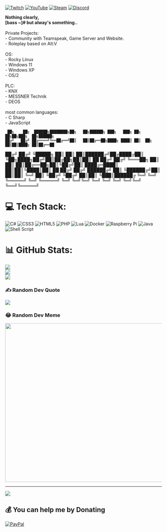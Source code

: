 [![Twitch](https://img.shields.io/badge/Twitch-%239146FF.svg?logo=Twitch&logoColor=white)](https://twitch.tv/commanderbass)
[![YouTube](https://img.shields.io/badge/YouTube-%23FF0000.svg?logo=YouTube&logoColor=white)](https://www.youtube.com/channel/UCcELTkG94P7XarTCzZ6gENQ)
[![Steam](https://img.shields.io/badge/Steam-000000.svg?style=flat&logo=Steam&logoColor=white)](https://twitch.tv/commanderbass)
[![Discord](https://img.shields.io/badge/commanderbass'9596-%237289DA.svg?logo=discord&logoColor=white)](https://twitch.tv/commanderbass)

**Nothing clearly,<br>[bass ~]# but alway's something..**<br><br>Private Projects:<br>- Community with Teamspeak, Game Server and Website.<br>- Roleplay based on Alt:V<br><br>OS:<br>- Rocky Linux<br>- Windows 11<br>- Windows XP<br>- OS/2<br><br>PLC:<br>- KNX<br>- MESSNER Technik<br>- DEOS<br><br>most common languages:<br>- C Sharp<br>- JavaScript<br>

     ██╗    ██╗  ██████╗████████╗██╗   ██╗██████╗ ███╗   ███╗ ██╗       ██╗██╗███╗  ██╗██████╗
    ██╔╝   ██╔╝ ██╔════╝╚══██╔══╝██║   ██║██╔══██╗████╗ ████║ ██║  ██╗  ██║██║████╗ ██║██╔══██
   ██╔╝   ██╔╝  ╚█████╗    ██║   ██║   ██║██████╔╝██╔████╔██║ ╚██╗████╗██╔╝██║██╔██╗██║██║  ██
  ██╔╝   ██╔╝    ╚═══██╗   ██║   ██║   ██║██╔══██╗██║╚██╔╝██║  ████╔═████║ ██║██║╚████║██║  ██
 ██╔╝   ██╔╝    ██████╔╝   ██║   ╚██████╔╝██║  ██║██║ ╚═╝ ██║  ╚██╔╝ ╚██╔╝ ██║██║ ╚███║██████╔
 ╚═╝    ╚═╝     ╚═════╝    ╚═╝    ╚═════╝ ╚═╝  ╚═╝╚═╝     ╚═╝   ╚═╝   ╚═╝  ╚═╝╚═╝  ╚══╝╚═════╝

# 💻 Tech Stack:
![C#](https://img.shields.io/badge/c%23-%23239120.svg?style=flat&logo=c-sharp&logoColor=white) ![CSS3](https://img.shields.io/badge/css3-%231572B6.svg?style=flat&logo=css3&logoColor=white) ![HTML5](https://img.shields.io/badge/html5-%23E34F26.svg?style=flat&logo=html5&logoColor=white) ![PHP](https://img.shields.io/badge/php-%23777BB4.svg?style=flat&logo=php&logoColor=white) ![Lua](https://img.shields.io/badge/lua-%232C2D72.svg?style=flat&logo=lua&logoColor=white) ![Docker](https://img.shields.io/badge/docker-%230db7ed.svg?style=flat&logo=docker&logoColor=white) ![Raspberry Pi](https://img.shields.io/badge/-RaspberryPi-C51A4A?style=flat&logo=Raspberry-Pi) ![Java](https://img.shields.io/badge/JS-%23ED8B00.svg?style=flat&logo=JS&logoColor=white) ![Shell Script](https://img.shields.io/badge/shell_script-%23121011.svg?style=flat&logo=gnu-bash&logoColor=white)
# 📊 GitHub Stats:
![](https://github-readme-stats.vercel.app/api?username=commanderbass&theme=midnight-purple&hide_border=true&include_all_commits=true&count_private=false)<br/>
![](https://github-readme-streak-stats.herokuapp.com/?user=commanderbass&theme=midnight-purple&hide_border=true)<br/>
![](https://github-readme-stats.vercel.app/api/top-langs/?username=commanderbass&theme=midnight-purple&hide_border=true&include_all_commits=true&count_private=false&layout=compact)

### ✍️ Random Dev Quote
![](https://quotes-github-readme.vercel.app/api?type=horizontal&theme=radical)

### 😂 Random Dev Meme
<img src="https://random-memer.herokuapp.com/" width="512px"/>

---
[![](https://visitcount.itsvg.in/api?id=commanderbass&icon=3&color=10)](https://visitcount.itsvg.in)

  ## 💰 You can help me by Donating
  [![PayPal](https://img.shields.io/badge/PayPal-00457C?style=for-the-badge&logo=paypal&logoColor=white)](https://paypal.me/stwcc) 

  <!-- Proudly created with GPRM ( https://gprm.itsvg.in ) -->
  
